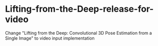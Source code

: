 # Lifting-from-the-Deep-release-for-video
Change "Lifting from the Deep: Convolutional 3D Pose Estimation from a Single Image" to video input implementation
